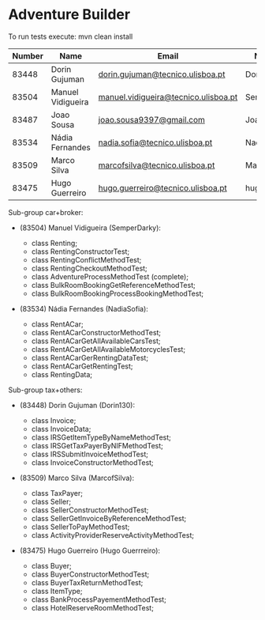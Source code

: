 ﻿# Adventure Builder

To run tests execute: mvn clean install


|   Number   |          Name           |            Email                     |      Name GitHUb	| Group |
| ---------- | ----------------------- | ------------------------------------ | -------------------	| ----- |
| 83448      | Dorin Gujuman           | dorin.gujuman@tecnico.ulisboa.pt     | Dorin130       		|   15  |
| 83504      | Manuel Vidigueira       | manuel.vidigueira@tecnico.ulisboa.pt | SemperDarky    		|   15  |
| 83487      | Joao Sousa              | joao.sousa9397@gmail.com             | JoaoPBSousa    		|   15  |
| 83534      | Nádia Fernandes         | nadia.sofia@tecnico.ulisboa.pt       | NadiaSofia     		|   15  |
| 83509      | Marco Silva             | marcofsilva@tecnico.ulisboa.pt       | MarcofSilva    		|   15  |
| 83475      | Hugo Guerreiro          | hugo.guerreiro@tecnico.ulisboa.pt    | hugosilvaguerreiro  |   15  |

Sub-group car+broker:
 - (83504) Manuel Vidigueira (SemperDarky):
 	* class Renting;
 	* class RentingConstructorTest;
 	* class RentingConflictMethodTest;
 	* class RentingCheckoutMethodTest;
 	* class AdventureProcessMethodTest (complete);
 	* class BulkRoomBookingGetReferenceMethodTest;
 	* class BulkRoomBookingProcessBookingMethodTest;
	
 - (83534) Nádia Fernandes (NadiaSofia):
 	* class RentACar;
 	* class RentACarConstructorMethodTest;
 	* class RentACarGetAllAvailableCarsTest;
 	* class RentACarGetAllAvailableMotorcyclesTest;
 	* class RentACarGerRentingDataTest;
 	* class RentACarGetRentingTest;
 	* class RentingData;
 	
Sub-group tax+others:
 - (83448) Dorin Gujuman (Dorin130):
 	* class Invoice;
 	* class InvoiceData;
 	* class IRSGetItemTypeByNameMethodTest;
 	* class IRSGetTaxPayerByNIFMethodTest;
 	* class IRSSubmitInvoiceMethodTest;
 	* class InvoiceConstructorMethodTest;

 - (83509) Marco Silva (MarcofSilva):
 	* class TaxPayer;
 	* class Seller;
 	* class SellerConstructorMethodTest;
 	* class SellerGetInvoiceByReferenceMethodTest;
 	* class SellerToPayMethodTest;
 	* class ActivityProviderReserveActivityMethodTest;
	
 - (83475) Hugo Guerreiro (Hugo Guerrreiro):
 	* class Buyer;
 	* class BuyerConstructorMethodTest;
 	* class BuyerTaxReturnMethodTest;
 	* class ItemType;
 	* class BankProcessPayementMethodTest;
 	* class HotelReserveRoomMethodTest;
